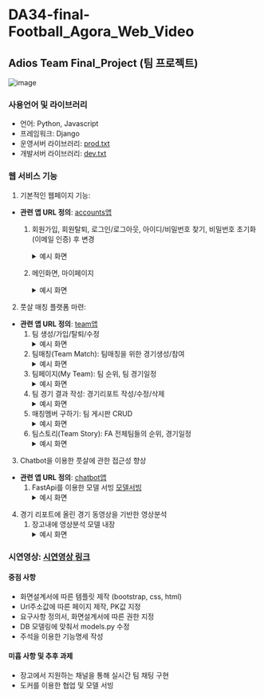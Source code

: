 # DA34-final-Football_Agora_Web_Video

## Adios Team Final_Project (팀 프로젝트)
![image](static/images/banner2.png)

### 사용언어 및 라이브러리
- 언어: Python, Javascript
- 프레임워크: Django
- 운영서버 라이브러리: [prod.txt](requirements/common.txt)
- 개발서버 라이브러리: [dev.txt](requirements/dev.txt)


### 웹 서비스 기능
1. 기본적인 웹페이지 기능: 
- **관련 앱 URL 정의**: [accounts앱](accounts/urls.py)
   1. 회원가입, 회원탈퇴, 로그인/로그아웃, 아이디/비밀번호 찾기, 비밀번호 초기화(이메일 인증) 후 변경
      <details>
        <summary>예시 화면</summary>
        <img src="FA_화면/회원가입.jpg" alt="회원가입">
        <img src="FA_화면/아이디찾기.jpg" alt="아이디 찾기">
        <img src="FA_화면/비밀번호찾기이메일.jpg" alt="비밀번호 찾기 이메일 인증">
      </details>
     
   2. 메인화면, 마이페이지
      <details>
        <summary>예시 화면</summary>
        <img src="FA_화면/FA_메인화면.jpg" alt="메인페이지">
        <img src="FA_화면/마이페이지.jpg" alt="마이페이지">
      </details>
      
2. 풋살 매칭 플랫폼 마련:
- **관련 앱 URL 정의**: [team앱](team/urls.py)
  1. 팀 생성/가입/탈퇴/수정
     <details>
       <summary>예시 화면</summary>
       <img src="FA_화면/팀생성,가입화면.jpg" alt="팀생성/가입">
       <img src="FA_화면/팀생성.jpg" alt="팀생성">
       <img src="FA_화면/팀목록.jpg" alt="팀가입">
     </details>
  2. 팀매칭(Team Match): 팀매칭을 위한 경기생성/참여
     <details>
       <summary>예시 화면</summary>
       <img src="FA_화면/FA_팀매치.jpg" alt="경기 목록/참여">
       <img src="FA_화면/경기생성.jpg" alt="경기 생성">
     </details>
  3. 팀페이지(My Team): 팀 순위, 팀 경기일정
     <details>
       <summary>예시 화면</summary>
       <img src="FA_화면/my_team페이지.jpg" alt="팀 페이지">
     </details>
  4. 팀 경기 결과 작성: 경기리포트 작성/수정/삭제
     <details>
       <summary>예시 화면</summary>
       <img src="FA_화면/경기%20리포트%20작성.jpg" alt="경기리포트 작성">
     </details>
  5. 매칭멤버 구하기: 팀 게시판 CRUD
     <details>
       <summary>예시 화면</summary>
       <img src="FA_화면/팀게시판.jpg" alt="팀 게시판">
     </details>
  6. 팀스토리(Team Story): FA 전체팀들의 순위, 경기일정
     <details>
       <summary>예시 화면</summary>
       <img src="FA_화면/FA_팀스토리.jpg" alt="팀 스토리">
     </details>
      
3. Chatbot을 이용한 풋살에 관한 접근성 향상
- **관련 앱 URL 정의**: [chatbot앱](chatbot/urls.py)
  1. FastApi를 이용한 모델 서빙 [모델서빙](chatbot/views.py)
     <details>
       <summary>예시 화면</summary>
       <img src="FA_화면/챗봇.jpg" alt="챗봇">
     </details>

4. 경기 리포트에 올린 경기 동영상을 기반한 영상분석
   1. 장고내에 영상분석 모델 내장
      <details>
          <summary>예시 화면</summary>
          <img src="FA_화면/영상분석%20이미지.png" alt="영상분석">
      </details>
    
### 시연영상: [시연영상 링크](웹페이지_시연영상.mp4)

#### 중점 사항
- 화면설계서에 따른 템플릿 제작 (bootstrap, css, html)
- Url주소값에 따른 페이지 제작, PK값 지정
- 요구사항 정의서, 화면설계서에 따른 권한 지정
- DB 모델링에 맞춰서 models.py 수정
- 주석을 이용한 기능명세 작성

#### 미흡 사항 및 추후 과제
- 장고에서 지원하는 채널을 통해 실시간 팀 채팅 구현
- 도커를 이용한 협업 및 모델 서빙
  
